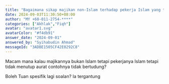 ```yaml
---
title: "Bagaimana sikap majikan non-Islam terhadap pekerja Islam yang tidak menutup aurat?"
date: 2024-09-03T11:30:50+08:00
author: "MY +60-011-2754-****"
categories: ["Akhlak","Fiqh"]
avatar: "avatar1.svg"
avatarColor: "#f4db91"
answer_date: "2024-09-01"
answered_by: "Syihabudin Ahmad"
messageId: "3ADBE1505CF42E0292C8"
---
```


Macam mana kalau majikannya bukan Islam tetapi pekerjanya Islam tetapi tidak menutup aurat contohnya tidak bertudung?

<!--more-->

Boleh Tuan spesifik lagi soalan? Ia tergantung
